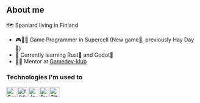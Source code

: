 ## About me

🗺 Spaniard living in Finland

- 🎮👨‍💻 Game Programmer in Supercell (New game🌻, previously Hay Day🐔)
- 🌱 Currently learning Rust🦀 and Godot🤖
- 👨‍🏫 Mentor at [Gamedev-klub](https://nuorten.hel.fi/en/things-to-do-and-places/hobbies/gaming/gamedev-club/)

### Technologies I'm used to

<img align="left" width="26px" height="26px" title="C++" alt="C++" src="https://cdn-icons-png.flaticon.com/512/6132/6132222.png" />
<img align="left" width="26px" height="26px" title="iOS" alt="iOS" src="https://upload.wikimedia.org/wikipedia/fi/0/0c/Xcode_icon.png" />
<img align="left" width="26px" height="26px" title="Java" alt="Java" src="https://iconape.com/wp-content/files/zy/371206/svg/371206.svg" />
<img align="left" width="23px" height="26px" title="Python" alt="Python" src="https://s3.dualstack.us-east-2.amazonaws.com/pythondotorg-assets/media/community/logos/python-logo-only.png" />
<img align="left" width="26px" height="26px" title="Git" alt="Git" src="https://iconape.com/wp-content/png_logo_vector/git-icon.png" />
